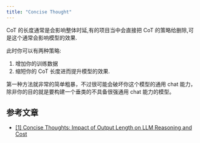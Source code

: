 ```yaml
---
title: "Concise Thought"
---
```



CoT 的长度通常是会影响整体时延,有的项目当中会直接把 CoT 的策略给删除,可是这个通常会影响模型的效果.

此时你可以有两种策略:
1. 增加你的训练数据
2. 缩短你的 CoT 长度进而提升模型的效果.

第一种方法就非常的简单粗暴，不过很可能会破坏你这个模型的通用 chat 能力，除非你的目的就是要构建一个垂类的不具备很强通用 chat 能力的模型。


## 参考文章

* [[1] Concise Thoughts: Impact of Output Length on LLM Reasoning and Cost](h是)
